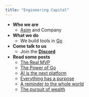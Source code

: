 ```yaml
---
title: "Engineering Capital"
---
```


- **Who we are**
  * [Asim](https://github.com/asim) and Company
- **What we do**
  * We build tools in [Go](https://go.dev)
- **Come talk to us**
  * Join the [**Discord**](https://discord.gg/FjrMrxNehR)
- **Read some posts**
  * [The Real MVP](/mvp)
  * [The Power of Go](/go)
  * [AI is the next platform](/ai)
  * [Everything has a purpose](/purpose)
  * [A reminder to the whole world](/reminder)
  * [The pursuit of wealth](/wealth)
